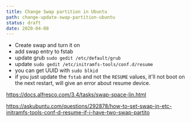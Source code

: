 ```yaml
---
title: Change Swap partition in Ubuntu
path: change-update-swap-partition-ubuntu
status: draft
date: 2020-04-08
---
```


- Create swap and turn it on
- add swap entry to fstab
- update grub `sudo gedit /etc/default/grub`
- update `sudo gedit /etc/initramfs-tools/conf.d/resume`
- you can get UUID with `sudo blkid`
- if you just update the `fstab` and not the `RESUME` values, it'll not boot on the next restart, will give an error about resume device.

https://docs.alfresco.com/3.4/tasks/swap-space-lin.html

https://askubuntu.com/questions/292878/how-to-set-swap-in-etc-initramfs-tools-conf-d-resume-if-i-have-two-swap-partito
